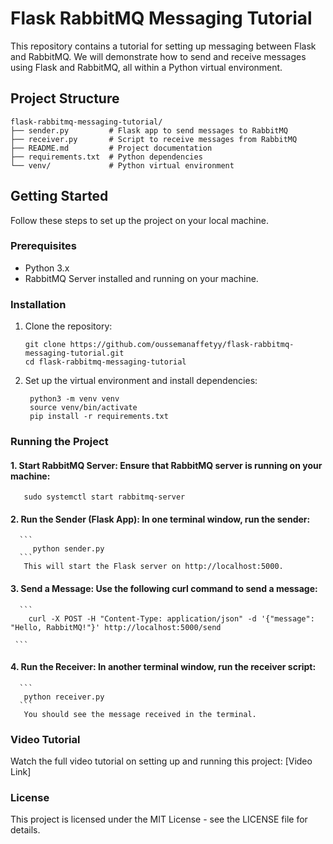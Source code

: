 
# Flask RabbitMQ Messaging Tutorial

This repository contains a tutorial for setting up messaging between Flask and RabbitMQ. We will demonstrate how to send and receive messages using Flask and RabbitMQ, all within a Python virtual environment.

## Project Structure
```
flask-rabbitmq-messaging-tutorial/
├── sender.py         # Flask app to send messages to RabbitMQ
├── receiver.py       # Script to receive messages from RabbitMQ
├── README.md         # Project documentation
├── requirements.txt  # Python dependencies
└── venv/             # Python virtual environment
```
## Getting Started

Follow these steps to set up the project on your local machine.

### Prerequisites

- Python 3.x
- RabbitMQ Server installed and running on your machine.

### Installation

1. Clone the repository:
   ```
   git clone https://github.com/oussemanaffetyy/flask-rabbitmq-messaging-tutorial.git
   cd flask-rabbitmq-messaging-tutorial
   ```
2. Set up the virtual environment and install dependencies:
      ```
       python3 -m venv venv
       source venv/bin/activate
       pip install -r requirements.txt
      ```
### Running the Project
   #### 1. Start RabbitMQ Server: Ensure that RabbitMQ server is running on your machine:
   ``` 
      sudo systemctl start rabbitmq-server
   ```
  ####  2. Run the Sender (Flask App): In one terminal window, run the sender:
      ``` 
         python sender.py 
      ```
       This will start the Flask server on http://localhost:5000.
  ####  3. Send a Message: Use the following curl command to send a message:
       
      ```
        curl -X POST -H "Content-Type: application/json" -d '{"message": "Hello, RabbitMQ!"}' http://localhost:5000/send 

     ```
   #### 4. Run the Receiver: In another terminal window, run the receiver script:
      ``` 
       python receiver.py 
      ```
       You should see the message received in the terminal.
### Video Tutorial
Watch the full video tutorial on setting up and running this project: [Video Link]
### License
This project is licensed under the MIT License - see the LICENSE file for details.